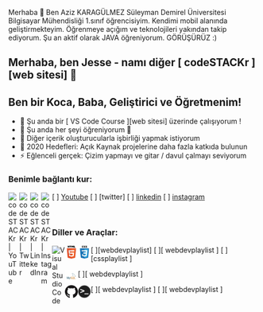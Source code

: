 Merhaba 👋
Ben Aziz KARAGÜLMEZ Süleyman Demirel Üniversitesi Bilgisayar Mühendisliği 1.sınıf öğrencisiyim. Kendimi mobil alanında geliştirmekteyim. Öğrenmeye açığım ve teknolojileri yakından takip ediyorum.
Şu an aktif olarak JAVA öğreniyorum. GÖRÜŞÜRÜZ :)

##  Merhaba, ben Jesse - namı diğer [ codeSTACKr ][web sitesi] 👋

##  Ben bir Koca, Baba, Geliştirici ve Öğretmenim!
- 🔭 Şu anda bir [ VS Code Course ][web sitesi] üzerinde çalışıyorum !
- 🌱 Şu anda her şeyi öğreniyorum 🤣
- 👯 Diğer içerik oluşturucularla işbirliği yapmak istiyorum
- 🥅 2020 Hedefleri: Açık Kaynak projelerine daha fazla katkıda bulunun
- ⚡ Eğlenceli gerçek: Çizim yapmayı ve gitar / davul çalmayı seviyorum

###  Benimle bağlantı kur:


[ <img align="left" alt="codeSTACKr | YouTube" width="22px" src="[https://cdn.jsdelivr.net/npm/simple-icons@v3/icons/youtube.svg](https://www.youtube.com/channel/UCJtyO2hBTs9pqhv8_uG4NiQ)" /> ] [Youtube]
[ <img align="left" alt="codeSTACKr | Twitter" width="22px" src="https://cdn.jsdelivr.net/npm/simple-icons@v3/icons/twitter.svg" /> ] [twitter]
[ <img align="left" alt="codeSTACKr | LinkedIn" width="22px" src="https://cdn.jsdelivr.net/npm/simple-icons@v3/icons/linkedin.svg" /> ] [linkedin]
[ <img align="left" alt="codeSTACKr | Instagram" width="22px" src="https://cdn.jsdelivr.net/npm/simple-icons@v3/icons/instagram.svg" /> ] [instagram]

<br />

###  Diller ve Araçlar:

[ <img align="left" alt="Visual Studio Code" width="26px" src="https://raw.githubusercontent.com/github/explore/80688e429a7d4ef2fca1e82350fe8e3517d3494d/topics/visual-studio-code/visual-studio -code.png" /> ][webdevplaylist]
[ <img align="left" alt="HTML5" width="26px" src="https://raw.githubusercontent.com/github/explore/80688e429a7d4ef2fca1e82350fe8e3517d3494d/topics/html/html.png" /> ][ webdevplaylist ]
[ <img align="left" alt="CSS3" width="26px" src="https://raw.githubusercontent.com/github/explore/80688e429a7d4ef2fca1e82350fe8e3517d3494d/topics/css/css.png" /> ][cssplaylist ]







[ <img align="left" alt="MySQL" width="26px" src="https://raw.githubusercontent.com/github/explore/80688e429a7d4ef2fca1e82350fe8e3517d3494d/topics/mysql/mysql.png" /> ][ webdevplaylist ]

[ <img align="left" alt="GitHub" width="26px" src="https://raw.githubusercontent.com/github/explore/78df643247d429f6cc873026c0622819ad797942/topics/github/github.png" /> ][ webdevplaylist ]
[ <img align="left" alt="HTML5" width="26px" src="https://raw.githubusercontent.com/github/explore/80688e429a7d4ef2fca1e82350fe8e3517d3494d/topics/terminal/terminal.png" /> ][ webdevplaylist ]

<br />
<br />



[ youtube ]: [https://youtube.com/codeSTACKr](https://www.youtube.com/channel/UCJtyO2hBTs9pqhv8_uG4NiQ)
[ instagram ]: [https://instagram.com/codeSTACKr](https://www.instagram.com/aziz.krglmz/)
[ linkedin ]: [https://linkedin.com/in/codeSTACKr](https://www.linkedin.com/in/aziz-karag%C3%BClmez-612762199/)

